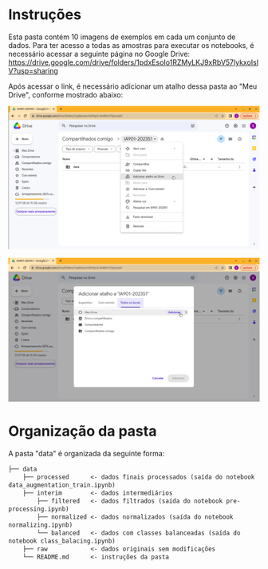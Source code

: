 # Instruções

Esta pasta contém 10 imagens de exemplos em cada um conjunto de dados.
Para ter acesso a todas as amostras para executar os notebooks, é necessário acessar a seguinte página no Google Drive: https://drive.google.com/drive/folders/1pdxEsoIo1RZMyLKJ9xRbV57lykxoIslV?usp=sharing

Após acessar o link, é necessário adicionar um atalho dessa pasta ao "Meu Drive", conforme mostrado abaixo:

![add_driver_1](../assets/add_folder_driver_1.png)

![add_driver_2](../assets/add_folder_driver_2.png)


# Organização da pasta
A pasta "data" é organizada da seguinte forma:

~~~
├── data
    ├── processed      <- dados finais processados (saída do notebook data_augmentation_train.ipynb)
    ├── interim        <- dados intermediários
        ├── filtered   <- dados filtrados (saída do notebook pre-processing.ipynb)
        ├── normalized <- dados normalizados (saída do notebook normalizing.ipynb)
        └── balanced   <- dados com classes balanceadas (saída do notebook class_balacing.ipynb)
    ├── raw            <- dados originais sem modificações
    └── README.md      <- instruções da pasta
~~~